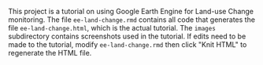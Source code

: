 This project is a tutorial on using Google Earth Engine for Land-use Change monitoring. The file `ee-land-change.rmd` contains all code that generates the file `ee-land-change.html`, which is the actual tutorial. The `images` subdirectory contains screenshots used in the tutorial. If edits need to be made to the tutorial, modify `ee-land-change.rmd` then click "Knit HTML" to regenerate the HTML file.